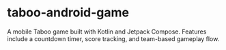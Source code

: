# taboo-android-game
A mobile Taboo game built with Kotlin and Jetpack Compose.   Features include a countdown timer, score tracking, and team-based gameplay flow.
